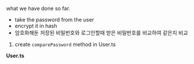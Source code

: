 what we have done so far.
- take the password from the user
- encrypt it in hash
- 암호화해둔 저장된 비밀번호와 로그인할때 받은 비밀번호를 비교하여 같은지 비교

1. create `comparePassword` method in User.ts

**User.ts**
```typescript

```

<!--stackedit_data:
eyJoaXN0b3J5IjpbMTU2MjA5NTYyMywtMTU0MzYyODc2NCwtMj
A4ODc0NjYxMl19
-->